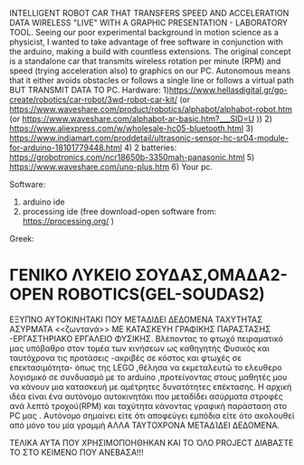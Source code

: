 INTELLIGENT ROBOT CAR THAT TRANSFERS SPEED AND ACCELERATION DATA WIRELESS "LIVE" WITH A GRAPHIC PRESENTATION - LABORATORY TOOL. Seeing our poor experimental background in motion science as a physicist, I wanted to take advantage of free software in conjunction with the arduino, making a build with countless extensions. The original concept is a standalone car that transmits wireless rotation per minute (RPM) and speed (trying acceleration also) to graphics on our PC. Autonomous means that it either avoids obstacles or follows a single line or follows a virtual path BUT TRANSMIT DATA TO PC.
Hardware: 
1)https://www.hellasdigital.gr/go-create/robotics/car-robot/3wd-robot-car-kit/ (or	
https://www.waveshare.com/product/robotics/alphabot/alphabot-robot.htm (or https://www.waveshare.com/alphabot-ar-basic.htm?___SID=U ))
2)	https://www.aliexpress.com/w/wholesale-hc05-bluetooth.html
3)	https://www.indiamart.com/proddetail/ultrasonic-sensor-hc-sr04-module-for-arduino-18101779448.html
4)	2 batteries: https://grobotronics.com/ncr18650b-3350mah-panasonic.html
5)	https://www.waveshare.com/uno-plus.htm
6)	Your pc.

                                                            
Software:
1)	arduino ide  
2)	processing ide (free download-open software  from: https://processing.org/  ) 


 

                                                                                                                                                                                                








Greek:
# ΓΕΝΙΚΟ ΛΥΚΕΙΟ ΣΟΥΔΑΣ,ΟΜΑΔΑ2-OPEN ROBOTICS(GEL-SOUDAS2)
ΕΞΥΠΝΟ ΑΥΤΟΚΙΝΗΤΑΚΙ ΠΟΥ ΜΕΤΑΔΙΔΕΙ ΔΕΔΟΜΕΝΑ ΤΑΧΥΤΗΤΑΣ ΑΣΥΡΜΑΤΑ <<ζωντανά>> ΜΕ ΚΑΤΑΣΚΕΥΗ ΓΡΑΦΙΚΗΣ ΠΑΡΑΣΤΑΣΗΣ -ΕΡΓΑΣΤΗΡΙΑΚΟ ΕΡΓΑΛΕΙΟ ΦΥΣΙΚΗΣ.
Βλέποντας το φτωχό πειραματικό μας υπόβαθρο στον τομέα των κινήσεων ως καθηγητής Φυσικός και ταυτόχρονα τις προτάσεις -ακριβές σε κόστος και φτωχές σε επεκτασιμότητα- όπως της LEGO ,θέλησα να εκμεταλευτώ το ελευθερο λογισμικό σε συνδυασμό με το arduino ,προτείνοντας στους μαθητές μου να κάνουν μια κατασκευή με αμέτρητες δυνατότητες επέκτασης.
Η αρχική ιδέα είναι ένα αυτόνομο αυτοκινητάκι που μεταδίδει ασύρματα στροφές ανά λεπτό τροχού(RPM) και ταχύτητα κάνοντας γραφική παράσταση στο PC μας .
Αυτόνομο σημαίνει είτε ότι αποφεύγει εμπόδια είτε ότο ακολουθεί από μόνο του μία γραμμή ΑΛΛΑ ΤΑΥΤΟΧΡΟΝΑ ΜΕΤΑΔΊΔΕΙ ΔΕΔΟΜΕΝΑ.

ΤΕΛΙΚΑ ΑΥΤΑ ΠΟΥ ΧΡΗΣΙΜΟΠΟΗΘΗΚΑΝ ΚΑΙ ΤΟ ΌΛΟ PROJECT ΔΙΑΒΑΣΤΕ ΤΟ ΣΤΟ ΚΕΙΜΕΝΟ ΠΟΥ ΑΝΕΒΑΣΑ!!!
